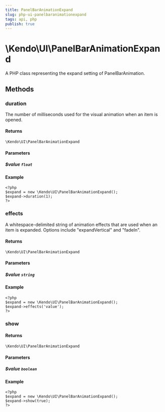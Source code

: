 ```yaml
---
title: PanelBarAnimationExpand
slug: php-ui-panelbaranimationexpand
tags: api, php
publish: true
---
```


# \Kendo\UI\PanelBarAnimationExpand

A PHP class representing the expand setting of PanelBarAnimation.


## Methods

### duration
The number of milliseconds used for the visual animation when an item is opened.

#### Returns
`\Kendo\UI\PanelBarAnimationExpand`

#### Parameters

##### $value `float`



#### Example 
    <?php
    $expand = new \Kendo\UI\PanelBarAnimationExpand();
    $expand->duration(1);
    ?>

### effects
A whitespace-delimited string of animation effects that are used when an item is expanded. Options include
"expandVertical" and "fadeIn".

#### Returns
`\Kendo\UI\PanelBarAnimationExpand`

#### Parameters

##### $value `string`



#### Example 
    <?php
    $expand = new \Kendo\UI\PanelBarAnimationExpand();
    $expand->effects('value');
    ?>

### show


#### Returns
`\Kendo\UI\PanelBarAnimationExpand`

#### Parameters

##### $value `boolean`



#### Example 
    <?php
    $expand = new \Kendo\UI\PanelBarAnimationExpand();
    $expand->show(true);
    ?>

 
